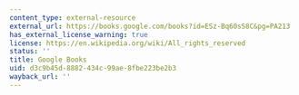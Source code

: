 ```yaml
---
content_type: external-resource
external_url: https://books.google.com/books?id=ESz-Bq60sS8C&pg=PA213
has_external_license_warning: true
license: https://en.wikipedia.org/wiki/All_rights_reserved
status: ''
title: Google Books
uid: d3c9b45d-8882-434c-99ae-8fbe223be2b3
wayback_url: ''
---
```


